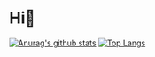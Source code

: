 # Hi👋

[![Anurag's github stats](https://github-readme-stats.vercel.app/api?username=Le0tk0k&theme=react)](https://github.com/anuraghazra/github-readme-stats)
[![Top Langs](https://github-readme-stats.vercel.app/api/top-langs/?username=Le0tk0k&hide=Ruby,html&theme=react)](https://github.com/anuraghazra/github-readme-stats)
